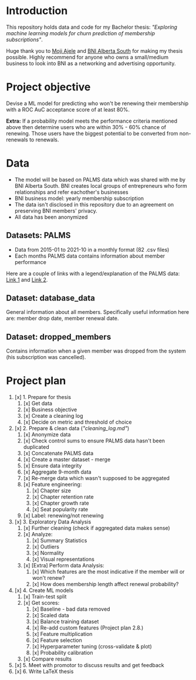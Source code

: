 # Introduction
This repository holds data and code for my Bachelor thesis: *"Exploring machine learning models for churn prediction of membership subscriptions"*. 

Huge thank you to [Moji Ajele](https://www.linkedin.com/in/mojiajele) and [BNI Alberta South](https://bnisalberta.ca) for making my thesis possible. Highly recommend for anyone who owns a small/medium business to look into BNI as a networking and advertising opportunity.

# Project objective
Devise a ML model for predicting who won't be renewing their membership with a ROC AuC acceptance score of at least 80%.

**Extra:** If a probability model meets the performance criteria mentioned above then determine users who are within 30% - 60% chance of renewing. Those users have the biggest potential to be converted from non-renewals to renewals.

# Data
- The model will be based on PALMS data which was shared with me by BNI Alberta South. BNI creates local groups of entrepreneurs who form relationships and refer eachother's businesses
- BNI business model: yearly membership subscription
- The data isn't disclosed in this repository due to an agreement on preserving BNI members' privacy.
- All data has been anonymized

## Datasets: PALMS
- Data from 2015-01 to 2021-10 in a monthly format (82 .csv files)
- Each months PALMS data contains information about member performance

Here are a couple of links with a legend/explanation of the PALMS data: [Link 1](https://support.bniconnect.com/hc/en-us/articles/219067027-Summary-PALMS-Report) and [Link 2](https://bniblog.co.nz/bni-core-values/accountability/palms-for-beginners/).


## Dataset: database_data
General information about all members. Specifically useful information here are: member drop date, member renewal date.

## Dataset: dropped_members
Contains information when a given member was dropped from the system (his subscription was cancelled).


# Project plan
1. [x] 1. Prepare for thesis
   1. [x] Get data
   2. [x] Business objective
   3. [x] Create a cleaning log
   4. [x] Decide on metric and threshold of choice
2. [x] 2. Prepare & clean data (*"cleaning_log.md"*)
   1. [x] Anonymize data
   2. [x] Check control sums to ensure PALMS data hasn't been duplicated
   3. [x] Concatenate PALMS data
   4. [x] Create a master dataset - merge
   5. [x] Ensure data integrity
   6. [x] Aggregate 9-month data
   7. [x] Re-merge data which wasn't supposed to be aggregated
   8. [x]  Feature engineering:
      1. [x] Chapter size
      2. [x] Chapter retention rate
      3. [x] Chapter growth rate
      4. [x] Seat popularity rate
   9. [x] Label: renewing/not renewing
3. [x] 3. Exploratory Data Analysis
   1. [x] Further cleaning (check if aggregated data makes sense)
   2. [x] Analyze:
      1. [x] Summary Statistics
      2. [x] Outliers
      3. [x] Normality
      4. [x] Visual representations
   3. [x] [Extra] Perform data Analysis:
      1. [x] Which features are the most indicative if the member will or won't renew?
      2. [x] How does membership length affect renewal probability?
1. [x] 4. Create ML models
   1. [x] Train-test split
   2. [x] Get scores:
      1. [x] Baseline - bad data removed
      2. [x] Scaled data
      3. [x] Balance training dataset
      4. [x] Re-add custom features (Project plan 2.8.)
      5. [x] Feature multiplication
      6. [x] Feature selection
      7. [x] Hyperparameter tuning (cross-validate & plot)
      8. [x] Probability calibration
   3. [x] Compare results
2. [x] 5. Meet with promotor to discuss results and get feedback
3. [x] 6. Write LaTeX thesis 
